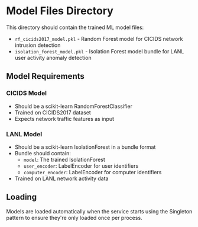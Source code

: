 # Model Files Directory

This directory should contain the trained ML model files:

- `rf_cicids2017_model.pkl` - Random Forest model for CICIDS network intrusion detection
- `isolation_forest_model.pkl` - Isolation Forest model bundle for LANL user activity anomaly detection

## Model Requirements

### CICIDS Model
- Should be a scikit-learn RandomForestClassifier
- Trained on CICIDS2017 dataset
- Expects network traffic features as input

### LANL Model
- Should be a scikit-learn IsolationForest in a bundle format
- Bundle should contain:
  - `model`: The trained IsolationForest
  - `user_encoder`: LabelEncoder for user identifiers
  - `computer_encoder`: LabelEncoder for computer identifiers
- Trained on LANL network activity data

## Loading
Models are loaded automatically when the service starts using the Singleton pattern to ensure they're only loaded once per process.
